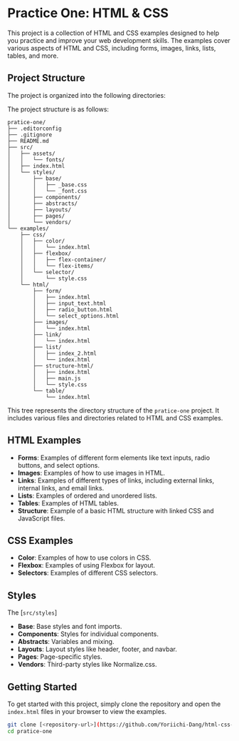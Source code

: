 # Practice One: HTML & CSS

This project is a collection of HTML and CSS examples designed to help you practice and improve your web development skills. The examples cover various aspects of HTML and CSS, including forms, images, links, lists, tables, and more.

## Project Structure

The project is organized into the following directories:

The project structure is as follows:

```
pratice-one/
├── .editorconfig
├── .gitignore
├── README.md
├── src/
│   ├── assets/
│   │   └── fonts/
│   ├── index.html
│   └── styles/
│       ├── base/
│       │   ├── _base.css
│       │   └── _font.css
│       ├── components/
│       ├── abstracts/
│       ├── layouts/
│       ├── pages/
│       └── vendors/
└── examples/
    ├── css/
    │   ├── color/
    │   │   └── index.html
    │   ├── flexbox/
    │   │   ├── flex-container/
    │   │   └── flex-items/
    │   └── selector/
    │       └── style.css
    └── html/
        ├── form/
        │   ├── index.html
        │   ├── input_text.html
        │   ├── radio_button.html
        │   └── select_options.html
        ├── images/
        │   └── index.html
        ├── link/
        │   └── index.html
        ├── list/
        │   ├── index_2.html
        │   └── index.html
        ├── structure-html/
        │   ├── index.html
        │   ├── main.js
        │   └── style.css
        └── table/
            └── index.html
```

This tree represents the directory structure of the `pratice-one` project. It includes various files and directories related to HTML and CSS examples.

## HTML Examples

-   **Forms**: Examples of different form elements like text inputs, radio buttons, and select options.
-   **Images**: Examples of how to use images in HTML.
-   **Links**: Examples of different types of links, including external links, internal links, and email links.
-   **Lists**: Examples of ordered and unordered lists.
-   **Tables**: Examples of HTML tables.
-   **Structure**: Example of a basic HTML structure with linked CSS and JavaScript files.

## CSS Examples

-   **Color**: Examples of how to use colors in CSS.
-   **Flexbox**: Examples of using Flexbox for layout.
-   **Selectors**: Examples of different CSS selectors.

## Styles

The [`src/styles`]

-   **Base**: Base styles and font imports.
-   **Components**: Styles for individual components.
-   **Abstracts**: Variables and mixing.
-   **Layouts**: Layout styles like header, footer, and navbar.
-   **Pages**: Page-specific styles.
-   **Vendors**: Third-party styles like Normalize.css.

## Getting Started

To get started with this project, simply clone the repository and open the `index.html` files in your browser to view the examples.

```sh
git clone [<repository-url>](https://github.com/Yoriichi-Dang/html-css-training.git)
cd pratice-one
```
